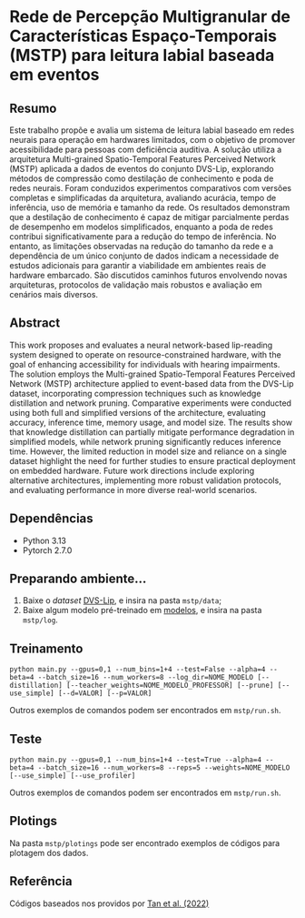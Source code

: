 # Rede de Percepção Multigranular de Características Espaço-Temporais (MSTP) para leitura labial baseada em eventos
## Resumo
Este trabalho propõe e avalia um sistema de leitura labial baseado em redes neurais para operação em hardwares limitados, com o objetivo de promover acessibilidade para pessoas com deficiência auditiva. A solução utiliza a arquitetura Multi-grained Spatio-Temporal Features Perceived Network (MSTP) aplicada a dados de eventos do conjunto DVS-Lip, explorando métodos de compressão como destilação de conhecimento e poda de redes neurais. Foram conduzidos experimentos comparativos com versões completas e simplificadas da arquitetura, avaliando acurácia, tempo de inferência, uso de memória e tamanho da rede. Os resultados demonstram que a destilação de conhecimento é capaz de mitigar parcialmente perdas de desempenho em modelos simplificados, enquanto a poda de redes contribui significativamente para a redução do tempo de inferência. No entanto, as limitações observadas na redução do tamanho da rede e a dependência de um único conjunto de dados indicam a necessidade de estudos adicionais para garantir a viabilidade em ambientes reais de hardware embarcado. São discutidos caminhos futuros envolvendo novas arquiteturas, protocolos de validação mais robustos e avaliação em cenários mais diversos.

## Abstract
This work proposes and evaluates a neural network-based lip-reading system designed to operate on resource-constrained hardware, with the goal of enhancing accessibility for individuals with hearing impairments. The solution employs the Multi-grained Spatio-Temporal Features Perceived Network (MSTP) architecture applied to event-based data from the DVS-Lip dataset, incorporating compression techniques such as knowledge distillation and network pruning. Comparative experiments were conducted using both full and simplified versions of the architecture, evaluating accuracy, inference time, memory usage, and model size. The results show that knowledge distillation can partially mitigate performance degradation in simplified models, while network pruning significantly reduces inference time. However, the limited reduction in model size and reliance on a single dataset highlight the need for further studies to ensure practical deployment on embedded hardware. Future work directions include exploring alternative architectures, implementing more robust validation protocols, and evaluating performance in more diverse real-world scenarios.

## Dependências
* Python 3.13
* Pytorch 2.7.0

## Preparando ambiente...
1. Baixe o *dataset* [DVS-Lip](https://drive.google.com/file/d/1dBEgtmctTTWJlWnuWxFtk8gfOdVVpkQ0/view), e insira na pasta `mstp/data`;
2. Baixe algum modelo pré-treinado em [modelos](https://mega.nz/folder/ERYwka4S#3hc48xwLgeIA_AnW90qxgw), e insira na pasta `mstp/log`.

## Treinamento
```
python main.py --gpus=0,1 --num_bins=1+4 --test=False --alpha=4 --beta=4 --batch_size=16 --num_workers=8 --log_dir=NOME_MODELO [--distillation] [--teacher_weights=NOME_MODELO_PROFESSOR] [--prune] [--use_simple] [--d=VALOR] [--p=VALOR]
```

Outros exemplos de comandos podem ser encontrados em `mstp/run.sh`.

## Teste
```
python main.py --gpus=0,1 --num_bins=1+4 --test=True --alpha=4 --beta=4 --batch_size=16 --num_workers=8 --reps=5 --weights=NOME_MODELO [--use_simple] [--use_profiler]
```

Outros exemplos de comandos podem ser encontrados em `mstp/run.sh`.

## Plotings
Na pasta `mstp/plotings` pode ser encontrado exemplos de códigos para plotagem dos dados.

## Referência
Códigos baseados nos providos por [Tan et al. (2022)](https://github.com/tgc1997/event-based-lip-reading)
